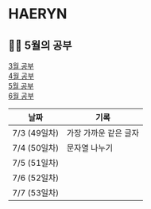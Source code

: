 # HAERYN
<h2>✍🏻 5월의 공부</h2>

[3월 공부](https://github.com/techeer-TIL-group/HAERYN/blob/main/%EA%B8%B0%EB%A1%9D/3%EC%9B%94%20%EA%B8%B0%EB%A1%9D.md) <br/>
[4월 공부](https://github.com/techeer-TIL-group/HAERYN/blob/main/%EA%B8%B0%EB%A1%9D/4%EC%9B%94%20%EA%B8%B0%EB%A1%9D.md) <br/>
[5월 공부](https://github.com/techeer-TIL-group/HAERYN/blob/main/%EA%B8%B0%EB%A1%9D/5%EC%9B%94%20%EA%B8%B0%EB%A1%9D.md) <br/>
[6월 공부](https://github.com/techeer-TIL-group/HAERYN/blob/main/%EA%B8%B0%EB%A1%9D/6%EC%9B%94%20%EA%B8%B0%EB%A1%9D.md) <br/>

| 날짜         | 기록 |
|------------ | -- |
| 7/3 (49일차) | 가장 가까운 같은 글자 |
| 7/4 (50일차) | 문자열 나누기 |
| 7/5 (51일차) |  |
| 7/6 (52일차) |  |
| 7/7 (53일차) |  |